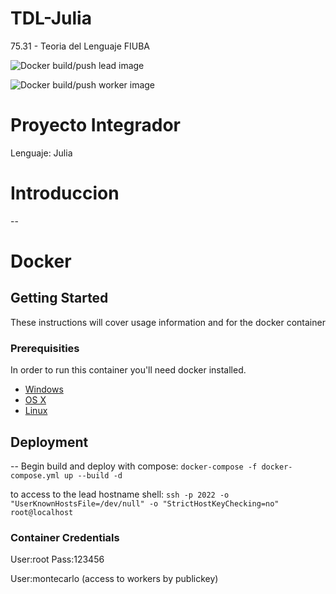 # TDL-Julia
75.31 - Teoria del Lenguaje FIUBA

![Docker build/push lead image](https://github.com/fmonpelat/TDL-Julia/workflows/Docker%20build/push%20lead%20image/badge.svg?branch=master)

![Docker build/push worker image](https://github.com/fmonpelat/TDL-Julia/workflows/Docker%20build/push%20worker%20image/badge.svg?branch=master)

# Proyecto Integrador
Lenguaje: Julia

# Introduccion
--

# Docker
## Getting Started

These instructions will cover usage information and for the docker container 

### Prerequisities

In order to run this container you'll need docker installed.

* [Windows](https://docs.docker.com/windows/started)
* [OS X](https://docs.docker.com/mac/started/)
* [Linux](https://docs.docker.com/linux/started/)

## Deployment
--
Begin build and deploy with compose:
```docker-compose -f docker-compose.yml up --build -d```

to access to the lead hostname shell:
```ssh -p 2022 -o "UserKnownHostsFile=/dev/null" -o "StrictHostKeyChecking=no" root@localhost```
### Container Credentials

User:root Pass:123456

User:montecarlo (access to workers by publickey)
